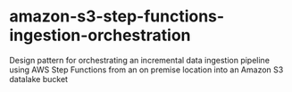 # amazon-s3-step-functions-ingestion-orchestration
Design pattern for orchestrating an incremental data ingestion pipeline using AWS Step Functions from an on premise location into an Amazon S3 datalake bucket

